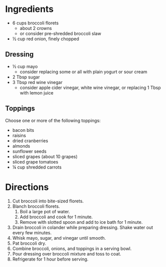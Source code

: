 # Ingredients

- 6 cups broccoli florets
    - about 2 crowns
    - or consider pre-shredded broccoli slaw
- ½ cup red onion, finely chopped

## Dressing

- ½ cup mayo
    - consider replacing some or all with plain yogurt or sour cream
- 2 Tbsp sugar
- 3 Tbsp red wine vinegar
    - consider apple cider vinegar, white wine vinegar, or replacing 1 Tbsp with lemon juice

## Toppings

Choose one or more of the following toppings:

- bacon bits
- raisins
- dried cranberries
- almonds
- sunflower seeds
- sliced grapes (about 10 grapes)
- sliced grape tomatoes
- ¼ cup shredded carrots

# Directions

1. Cut broccoli into bite-sized florets.
1. Blanch broccoli florets.
    1. Boil a large pot of water.
    1. Add broccoli and cook for 1 minute.
    1. Remove with slotted spoon and add to ice bath for 1 minute.
1. Drain broccoli in colander while preparing dressing. Shake water out every few minutes.
1. Whisk mayo, sugar, and vinegar until smooth.
1. Pat broccoli dry.
1. Combine broccoli, onions, and toppings in a serving bowl.
1. Pour dressing over broccoli mixture and toss to coat.
1. Refrigerate for 1 hour before serving.
